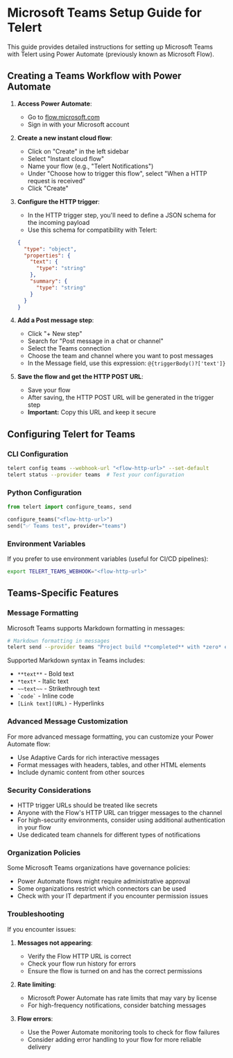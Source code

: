 # Microsoft Teams Setup Guide for Telert

This guide provides detailed instructions for setting up Microsoft Teams with Telert using Power Automate (previously known as Microsoft Flow).

## Creating a Teams Workflow with Power Automate

1. **Access Power Automate**:
   - Go to [flow.microsoft.com](https://flow.microsoft.com)
   - Sign in with your Microsoft account

2. **Create a new instant cloud flow**:
   - Click on "Create" in the left sidebar
   - Select "Instant cloud flow"
   - Name your flow (e.g., "Telert Notifications")
   - Under "Choose how to trigger this flow", select "When a HTTP request is received"
   - Click "Create"

3. **Configure the HTTP trigger**:
   - In the HTTP trigger step, you'll need to define a JSON schema for the incoming payload
   - Use this schema for compatibility with Telert:
   ```json
   {
     "type": "object",
     "properties": {
       "text": {
         "type": "string"
       },
       "summary": {
         "type": "string"
       }
     }
   }
   ```

4. **Add a Post message step**:
   - Click "+ New step"
   - Search for "Post message in a chat or channel"
   - Select the Teams connection
   - Choose the team and channel where you want to post messages
   - In the Message field, use this expression: `@{triggerBody()?['text']}`

5. **Save the flow and get the HTTP POST URL**:
   - Save your flow
   - After saving, the HTTP POST URL will be generated in the trigger step
   - **Important:** Copy this URL and keep it secure

## Configuring Telert for Teams

### CLI Configuration

```bash
telert config teams --webhook-url "<flow-http-url>" --set-default
telert status --provider teams  # Test your configuration
```

### Python Configuration

```python
from telert import configure_teams, send

configure_teams("<flow-http-url>")
send("✅ Teams test", provider="teams")
```

### Environment Variables

If you prefer to use environment variables (useful for CI/CD pipelines):

```bash
export TELERT_TEAMS_WEBHOOK="<flow-http-url>"
```

## Teams-Specific Features

### Message Formatting

Microsoft Teams supports Markdown formatting in messages:

```bash
# Markdown formatting in messages
telert send --provider teams "Project build **completed** with *zero* errors"
```

Supported Markdown syntax in Teams includes:
- `**text**` - Bold text
- `*text*` - Italic text
- `~~text~~` - Strikethrough text
- ``` `code` ``` - Inline code
- `[Link text](URL)` - Hyperlinks

### Advanced Message Customization

For more advanced message formatting, you can customize your Power Automate flow:
- Use Adaptive Cards for rich interactive messages
- Format messages with headers, tables, and other HTML elements
- Include dynamic content from other sources

### Security Considerations

- HTTP trigger URLs should be treated like secrets
- Anyone with the Flow's HTTP URL can trigger messages to the channel
- For high-security environments, consider using additional authentication in your flow
- Use dedicated team channels for different types of notifications

### Organization Policies

Some Microsoft Teams organizations have governance policies:
- Power Automate flows might require administrative approval
- Some organizations restrict which connectors can be used
- Check with your IT department if you encounter permission issues

### Troubleshooting

If you encounter issues:

1. **Messages not appearing**:
   - Verify the Flow HTTP URL is correct
   - Check your flow run history for errors
   - Ensure the flow is turned on and has the correct permissions

2. **Rate limiting**:
   - Microsoft Power Automate has rate limits that may vary by license
   - For high-frequency notifications, consider batching messages

3. **Flow errors**:
   - Use the Power Automate monitoring tools to check for flow failures
   - Consider adding error handling to your flow for more reliable delivery